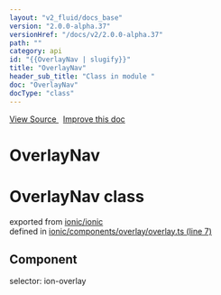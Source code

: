 ```yaml
---
layout: "v2_fluid/docs_base"
version: "2.0.0-alpha.37"
versionHref: "/docs/v2/2.0.0-alpha.37"
path: ""
category: api
id: "{{OverlayNav | slugify}}"
title: "OverlayNav"
header_sub_title: "Class in module "
doc: "OverlayNav"
docType: "class"
---
```



<div class="improve-docs">
  <a href='http://github.com/driftyco/ionic2/tree/master/ionic/components/overlay/overlay.ts#L6'>
    View Source
  </a>
  &nbsp;
  <a href='http://github.com/driftyco/ionic2/edit/master/ionic/components/overlay/overlay.ts#L6'>
    Improve this doc
  </a>
</div>




<h1 class="api-title">

  OverlayNav



</h1>







<h1 class="class export">OverlayNav <span class="type">class</span></h1>
<p class="module">exported from <a href='undefined'>ionic/ionic</a><br/>
defined in <a href="https://github.com/driftyco/ionic2/tree/master/ionic/components/overlay/overlay.ts#L7-L37">ionic/components/overlay/overlay.ts (line 7)</a>
</p>
<h2>Component</h2>
  <span>selector: ion-overlay</span>



